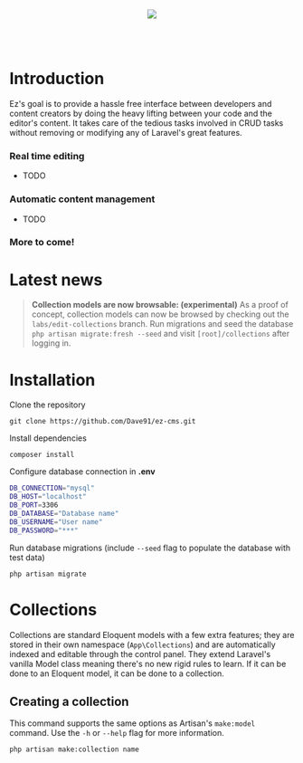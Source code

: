 <div align="center">
    <img style="margin: 50px 0 !important;" src="https://repository-images.githubusercontent.com/283291020/58b6c180-d137-11ea-9322-bb8d91f5c6b5" />
</div>

# Introduction
Ez's goal is to provide a hassle free interface between developers and content creators by doing the heavy lifting between your code and the editor's content. It takes care of the tedious tasks involved in CRUD tasks without removing or modifying any of Laravel's great features.

### Real time editing
- TODO

### Automatic content management
- TODO

### More to come!

# Latest news
> **Collection models are now browsable: (experimental)**
> As a proof of concept, collection models can now be browsed by checking out the `labs/edit-collections` branch. Run migrations and seed the database `php artisan migrate:fresh --seed` and visit `[root]/collections` after logging in. 

# Installation
Clone the repository
```
git clone https://github.com/Dave91/ez-cms.git
```

Install dependencies
```
composer install
```

Configure database connection in **.env**
```bash
DB_CONNECTION="mysql"
DB_HOST="localhost"
DB_PORT=3306
DB_DATABASE="Database name"
DB_USERNAME="User name"
DB_PASSWORD="***"
```

Run database migrations (include `--seed` flag to populate the database with test data)
```
php artisan migrate
```

# Collections
Collections are standard Eloquent models with a few extra features; they are stored in their own namespace (`App\Collections`) and are automatically indexed and editable through the control panel. They extend Laravel's vanilla Model class meaning there's no new rigid rules to learn. If it can be done to an Eloquent model, it can be done to a collection.

## Creating a collection

This command supports the same options as Artisan's `make:model` command. Use the `-h` or `--help` flag for more information. 
```bash
php artisan make:collection name
```

